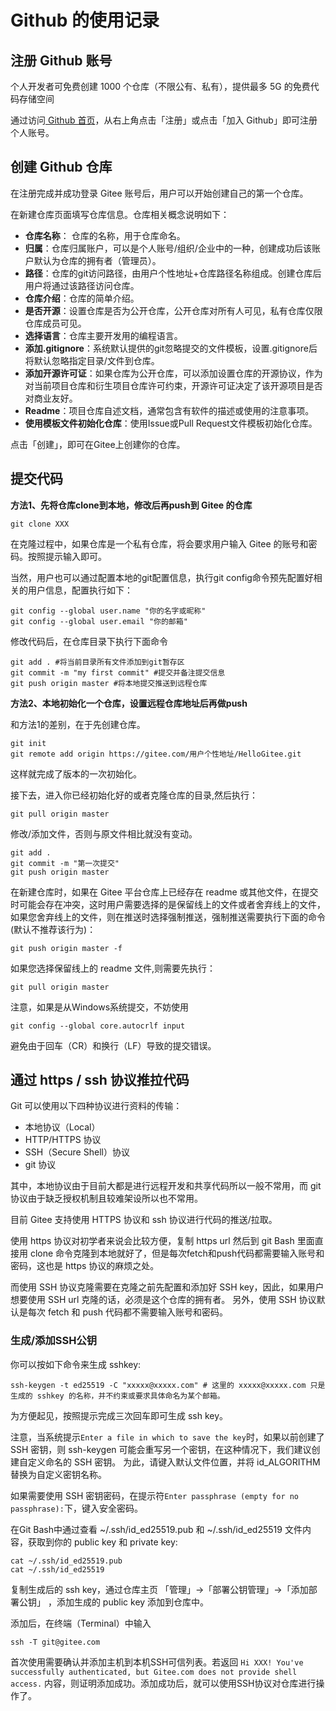 # Github 的使用记录
## 注册 Github 账号
个人开发者可免费创建 1000 个仓库（不限公有、私有），提供最多 5G 的免费代码存储空间

通过访问[ Github 首页](https://gitee.com/)，从右上角点击「注册」或点击「加入 Github」即可注册个人账号。

## 创建 Github 仓库
在注册完成并成功登录 Gitee 账号后，用户可以开始创建自己的第一个仓库。

在新建仓库页面填写仓库信息。仓库相关概念说明如下：

- **仓库名称**： 仓库的名称，用于仓库命名。
- **归属**：仓库归属账户，可以是个人账号/组织/企业中的一种，创建成功后该账户默认为仓库的拥有者（管理员）。
- **路径**：仓库的git访问路径，由用户个性地址+仓库路径名称组成。创建仓库后用户将通过该路径访问仓库。
- **仓库介绍**：仓库的简单介绍。
- **是否开源**：设置仓库是否为公开仓库，公开仓库对所有人可见，私有仓库仅限仓库成员可见。
- **选择语言**：仓库主要开发用的编程语言。
- **添加.gitignore**：系统默认提供的git忽略提交的文件模板，设置.gitignore后将默认忽略指定目录/文件到仓库。
- **添加开源许可证**：如果仓库为公开仓库，可以添加设置仓库的开源协议，作为对当前项目仓库和衍生项目仓库许可约束，开源许可证决定了该开源项目是否对商业友好。
- **Readme**：项目仓库自述文档，通常包含有软件的描述或使用的注意事项。
- **使用模板文件初始化仓库**：使用Issue或Pull Request文件模板初始化仓库。

点击「创建」，即可在Gitee上创建你的仓库。

## 提交代码
**方法1、先将仓库clone到本地，修改后再push到 Gitee 的仓库**
```
git clone XXX
```

在克隆过程中，如果仓库是一个私有仓库，将会要求用户输入 Gitee 的账号和密码。按照提示输入即可。

当然，用户也可以通过配置本地的git配置信息，执行git config命令预先配置好相关的用户信息，配置执行如下：
```
git config --global user.name "你的名字或昵称"
git config --global user.email "你的邮箱"
```

修改代码后，在仓库目录下执行下面命令
```
git add . #将当前目录所有文件添加到git暂存区
git commit -m "my first commit" #提交并备注提交信息
git push origin master #将本地提交推送到远程仓库
```

**方法2、本地初始化一个仓库，设置远程仓库地址后再做push**

和方法1的差别，在于先创建仓库。
```
git init 
git remote add origin https://gitee.com/用户个性地址/HelloGitee.git
```
这样就完成了版本的一次初始化。

接下去，进入你已经初始化好的或者克隆仓库的目录,然后执行：
```
git pull origin master
```
修改/添加文件，否则与原文件相比就没有变动。
```
git add .
git commit -m "第一次提交"
git push origin master
```
在新建仓库时，如果在 Gitee 平台仓库上已经存在 readme 或其他文件，在提交时可能会存在冲突，这时用户需要选择的是保留线上的文件或者舍弃线上的文件，如果您舍弃线上的文件，则在推送时选择强制推送，强制推送需要执行下面的命令(默认不推荐该行为)：
```
git push origin master -f
```
如果您选择保留线上的 readme 文件,则需要先执行：
```
git pull origin master
```
注意，如果是从Windows系统提交，不妨使用
```
git config --global core.autocrlf input
```
避免由于回车（CR）和换行（LF）导致的提交错误。

## 通过 https / ssh 协议推拉代码

Git 可以使用以下四种协议进行资料的传输：

- 本地协议（Local）
- HTTP/HTTPS 协议
- SSH（Secure Shell）协议
- git 协议

其中，本地协议由于目前大都是进行远程开发和共享代码所以一般不常用，而 git 协议由于缺乏授权机制且较难架设所以也不常用。

目前 Gitee 支持使用 HTTPS 协议和 ssh 协议进行代码的推送/拉取。

使用 https 协议对初学者来说会比较方便，复制 https url 然后到 git Bash 里面直接用 clone 命令克隆到本地就好了，但是每次fetch和push代码都需要输入账号和密码，这也是 https 协议的麻烦之处。

而使用 SSH 协议克隆需要在克隆之前先配置和添加好 SSH key，因此，如果用户想要使用 SSH url 克隆的话，必须是这个仓库的拥有者。
另外，使用 SSH 协议默认是每次 fetch 和 push 代码都不需要输入账号和密码。

### 生成/添加SSH公钥

你可以按如下命令来生成 sshkey:
```
ssh-keygen -t ed25519 -C "xxxxx@xxxxx.com" # 这里的 xxxxx@xxxxx.com 只是生成的 sshkey 的名称，并不约束或要求具体命名为某个邮箱。
```
为方便起见，按照提示完成三次回车即可生成 ssh key。

注意，当系统提示`Enter a file in which to save the key`时，如果以前创建了 SSH 密钥，则 ssh-keygen 可能会重写另一个密钥，在这种情况下，我们建议创建自定义命名的 SSH 密钥。 为此，请键入默认文件位置，并将 id_ALGORITHM 替换为自定义密钥名称。

如果需要使用 SSH 密钥密码，在提示符`Enter passphrase (empty for no passphrase):`下，键入安全密码。

在Git Bash中通过查看 ~/.ssh/id_ed25519.pub 和 ~/.ssh/id_ed25519 文件内容，获取到你的 public key 和 private key:
```
cat ~/.ssh/id_ed25519.pub
cat ~/.ssh/id_ed25519
```

复制生成后的 ssh key，通过仓库主页 「管理」->「部署公钥管理」->「添加部署公钥」 ，添加生成的 public key 添加到仓库中。

添加后，在终端（Terminal）中输入
```
ssh -T git@gitee.com
```

首次使用需要确认并添加主机到本机SSH可信列表。若返回 `Hi XXX! You've successfully authenticated, but Gitee.com does not provide shell access.` 内容，则证明添加成功。添加成功后，就可以使用SSH协议对仓库进行操作了。
